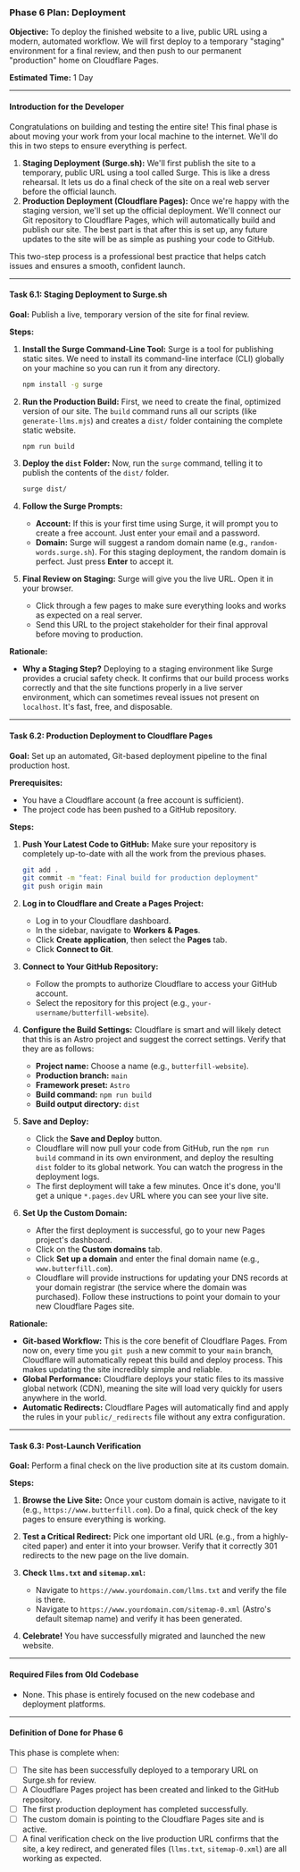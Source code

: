 
### **Phase 6 Plan: Deployment**

**Objective:** To deploy the finished website to a live, public URL using a modern, automated workflow. We will first deploy to a temporary "staging" environment for a final review, and then push to our permanent "production" home on Cloudflare Pages.

**Estimated Time:** 1 Day

---

#### **Introduction for the Developer**

Congratulations on building and testing the entire site! This final phase is about moving your work from your local machine to the internet. We'll do this in two steps to ensure everything is perfect.

1.  **Staging Deployment (Surge.sh):** We'll first publish the site to a temporary, public URL using a tool called Surge. This is like a dress rehearsal. It lets us do a final check of the site on a real web server before the official launch.
2.  **Production Deployment (Cloudflare Pages):** Once we're happy with the staging version, we'll set up the official deployment. We'll connect our Git repository to Cloudflare Pages, which will automatically build and publish our site. The best part is that after this is set up, any future updates to the site will be as simple as pushing your code to GitHub.

This two-step process is a professional best practice that helps catch issues and ensures a smooth, confident launch.

---

#### **Task 6.1: Staging Deployment to Surge.sh**

**Goal:** Publish a live, temporary version of the site for final review.

**Steps:**

1.  **Install the Surge Command-Line Tool:**
    Surge is a tool for publishing static sites. We need to install its command-line interface (CLI) globally on your machine so you can run it from any directory.

    ```bash
    npm install -g surge
    ```

2.  **Run the Production Build:**
    First, we need to create the final, optimized version of our site. The `build` command runs all our scripts (like `generate-llms.mjs`) and creates a `dist/` folder containing the complete static website.

    ```bash
    npm run build
    ```

3.  **Deploy the `dist` Folder:**
    Now, run the `surge` command, telling it to publish the contents of the `dist/` folder.

    ```bash
    surge dist/
    ```

4.  **Follow the Surge Prompts:**
    *   **Account:** If this is your first time using Surge, it will prompt you to create a free account. Just enter your email and a password.
    *   **Domain:** Surge will suggest a random domain name (e.g., `random-words.surge.sh`). For this staging deployment, the random domain is perfect. Just press **Enter** to accept it.

5.  **Final Review on Staging:**
    Surge will give you the live URL. Open it in your browser.
    *   Click through a few pages to make sure everything looks and works as expected on a real server.
    *   Send this URL to the project stakeholder for their final approval before moving to production.

**Rationale:**
*   **Why a Staging Step?** Deploying to a staging environment like Surge provides a crucial safety check. It confirms that our build process works correctly and that the site functions properly in a live server environment, which can sometimes reveal issues not present on `localhost`. It's fast, free, and disposable.

---

#### **Task 6.2: Production Deployment to Cloudflare Pages**

**Goal:** Set up an automated, Git-based deployment pipeline to the final production host.

**Prerequisites:**
*   You have a Cloudflare account (a free account is sufficient).
*   The project code has been pushed to a GitHub repository.

**Steps:**

1.  **Push Your Latest Code to GitHub:**
    Make sure your repository is completely up-to-date with all the work from the previous phases.

    ```bash
    git add .
    git commit -m "feat: Final build for production deployment"
    git push origin main
    ```

2.  **Log in to Cloudflare and Create a Pages Project:**
    *   Log in to your Cloudflare dashboard.
    *   In the sidebar, navigate to **Workers & Pages**.
    *   Click **Create application**, then select the **Pages** tab.
    *   Click **Connect to Git**.

3.  **Connect to Your GitHub Repository:**
    *   Follow the prompts to authorize Cloudflare to access your GitHub account.
    *   Select the repository for this project (e.g., `your-username/butterfill-website`).

4.  **Configure the Build Settings:**
    Cloudflare is smart and will likely detect that this is an Astro project and suggest the correct settings. Verify that they are as follows:
    *   **Project name:** Choose a name (e.g., `butterfill-website`).
    *   **Production branch:** `main`
    *   **Framework preset:** `Astro`
    *   **Build command:** `npm run build`
    *   **Build output directory:** `dist`

5.  **Save and Deploy:**
    *   Click the **Save and Deploy** button.
    *   Cloudflare will now pull your code from GitHub, run the `npm run build` command in its own environment, and deploy the resulting `dist` folder to its global network. You can watch the progress in the deployment logs.
    *   The first deployment will take a few minutes. Once it's done, you'll get a unique `*.pages.dev` URL where you can see your live site.

6.  **Set Up the Custom Domain:**
    *   After the first deployment is successful, go to your new Pages project's dashboard.
    *   Click on the **Custom domains** tab.
    *   Click **Set up a domain** and enter the final domain name (e.g., `www.butterfill.com`).
    *   Cloudflare will provide instructions for updating your DNS records at your domain registrar (the service where the domain was purchased). Follow these instructions to point your domain to your new Cloudflare Pages site.

**Rationale:**
*   **Git-based Workflow:** This is the core benefit of Cloudflare Pages. From now on, every time you `git push` a new commit to your `main` branch, Cloudflare will automatically repeat this build and deploy process. This makes updating the site incredibly simple and reliable.
*   **Global Performance:** Cloudflare deploys your static files to its massive global network (CDN), meaning the site will load very quickly for users anywhere in the world.
*   **Automatic Redirects:** Cloudflare Pages will automatically find and apply the rules in your `public/_redirects` file without any extra configuration.

---

#### **Task 6.3: Post-Launch Verification**

**Goal:** Perform a final check on the live production site at its custom domain.

**Steps:**

1.  **Browse the Live Site:**
    Once your custom domain is active, navigate to it (e.g., `https://www.butterfill.com`). Do a final, quick check of the key pages to ensure everything is working.

2.  **Test a Critical Redirect:**
    Pick one important old URL (e.g., from a highly-cited paper) and enter it into your browser. Verify that it correctly 301 redirects to the new page on the live domain.

3.  **Check `llms.txt` and `sitemap.xml`:**
    *   Navigate to `https://www.yourdomain.com/llms.txt` and verify the file is there.
    *   Navigate to `https://www.yourdomain.com/sitemap-0.xml` (Astro's default sitemap name) and verify it has been generated.

4.  **Celebrate!**
    You have successfully migrated and launched the new website.

---

#### **Required Files from Old Codebase**

*   None. This phase is entirely focused on the new codebase and deployment platforms.

---

#### **Definition of Done for Phase 6**

This phase is complete when:

*   [ ] The site has been successfully deployed to a temporary URL on Surge.sh for review.
*   [ ] A Cloudflare Pages project has been created and linked to the GitHub repository.
*   [ ] The first production deployment has completed successfully.
*   [ ] The custom domain is pointing to the Cloudflare Pages site and is active.
*   [ ] A final verification check on the live production URL confirms that the site, a key redirect, and generated files (`llms.txt`, `sitemap-0.xml`) are all working as expected.